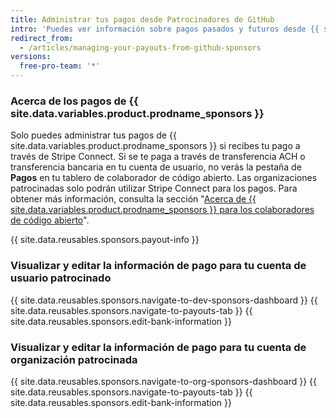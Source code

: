```yaml
---
title: Administrar tus pagos desde Patrocinadores de GitHub
intro: 'Puedes ver información sobre pagos pasados y futuros desde {{ site.data.variables.product.prodname_sponsors }} y editar tu información bancaria.'
redirect_from:
  - /articles/managing-your-payouts-from-github-sponsors
versions:
  free-pro-team: '*'
---
```


### Acerca de los pagos de {{ site.data.variables.product.prodname_sponsors }}

Solo puedes administrar tus pagos de {{ site.data.variables.product.prodname_sponsors }} si recibes tu pago a través de Stripe Connect. Si se te paga a través de transferencia ACH o transferencia bancaria en tu cuenta de usuario, no verás la pestaña de **Pagos** en tu tablero de colaborador de código abierto. Las organizaciones patrocinadas solo podrán utilizar Stripe Connect para los pagos. Para obtener más información, consulta la sección "[Acerca de {{ site.data.variables.product.prodname_sponsors }} para los colaboradores de código abierto](/github/supporting-the-open-source-community-with-github-sponsors/about-github-sponsors-for-open-source-contributors#sponsorship-payouts)".

{{ site.data.reusables.sponsors.payout-info }}

### Visualizar y editar la información de pago para tu cuenta de usuario patrocinado

{{ site.data.reusables.sponsors.navigate-to-dev-sponsors-dashboard }}
{{ site.data.reusables.sponsors.navigate-to-payouts-tab }}
{{ site.data.reusables.sponsors.edit-bank-information }}

### Visualizar y editar la información de pago para tu cuenta de organización patrocinada

{{ site.data.reusables.sponsors.navigate-to-org-sponsors-dashboard }}
{{ site.data.reusables.sponsors.navigate-to-payouts-tab }}
{{ site.data.reusables.sponsors.edit-bank-information }}

